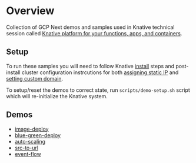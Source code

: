 # Overview

Collection of GCP Next demos and samples used in Knative technical session called [Knative platform for your functions, apps, and containers](https://cloud.withgoogle.com/next18/sf/sessions/session/156847). 

## Setup

To run these samples you will need to follow Knative [install](https://github.com/knative/docs/tree/master/install) steps and post-install cluster configuration instrcutions for both [assigning static IP](https://github.com/knative/docs/blob/master/serving/gke-assigning-static-ip-address.md) and [setting custom domain](https://github.com/knative/docs/blob/master/serving/using-a-custom-domain.md).

To setup/reset the demos to correct state, run `scripts/demo-setup.sh` script which will re-initialize the Knative system. 

## Demos

* [image-deploy](image-deploy/README.md)
* [blue-green-deploy](blue-green-deploy/README.md)
* [auto-scaling](auto-scaling/README.md)
* [src-to-url](src-to-url/README.md)
* [event-flow](event-flow/README.md)


